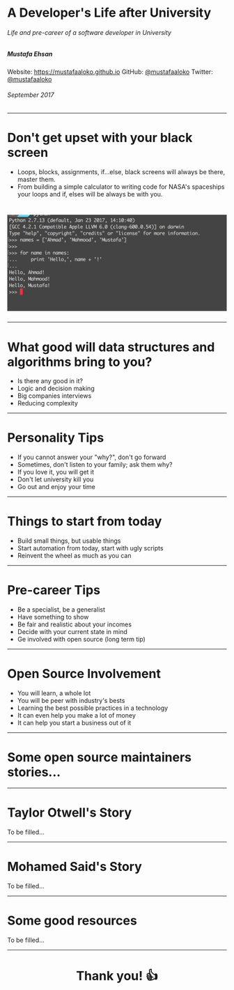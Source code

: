 <!-- $theme: default -->


A Developer's Life after University
===

###### Life and pre-career of a software developer in University

##
##
##
##
##
##
##

##### Mustafa Ehsan 
Website: https://mustafaaloko.github.io
GitHub: [@mustafaaloko](https://github.com/mustafaaloko)
Twitter: [@mustafaaloko](https://twitter.com/mustafaaloko)

###### September 2017

---
<!-- page_number: true -->
# Don't get upset with your black screen

- Loops, blocks, assignments, if...else, black screens will always be there, master them.
- From building a simple calculator to writing code for NASA's spaceships your loops and if, elses will be always be with you.

# ![](black_screen.png)

---

# What good will data structures and algorithms bring to you?

- Is there any good in it?
- Logic and decision making
- Big companies interviews
- Reducing complexity
---

# Personality Tips

- If you cannot answer your "why?", don't go forward
- Sometimes, don't listen to your family; ask them why?
- If you love it, you will get it
- Don't let university kill you
- Go out and enjoy your time
---

# Things to start from today

- Build small things, but usable things
- Start automation from today, start with ugly scripts
- Reinvent the wheel as much as you can

---

# Pre-career Tips

- Be a specialist, be a generalist
- Have something to show
- Be fair and realistic about your incomes
- Decide with your current state in mind
- Ge involved with open source (long term tip)
---

# Open Source Involvement

- You will learn, a whole lot
- You will be peer with industry's bests
- Learning the best possible practices in a technology
- It can even help you make a lot of money
- It can help you start a business out of it
---

# Some open source maintainers stories...

---
# Taylor Otwell's Story
To be filled...

---
# Mohamed Said's Story
To be filled...

---

# Some good resources
To be filled...

---

# <center>Thank you! :+1:</center>
